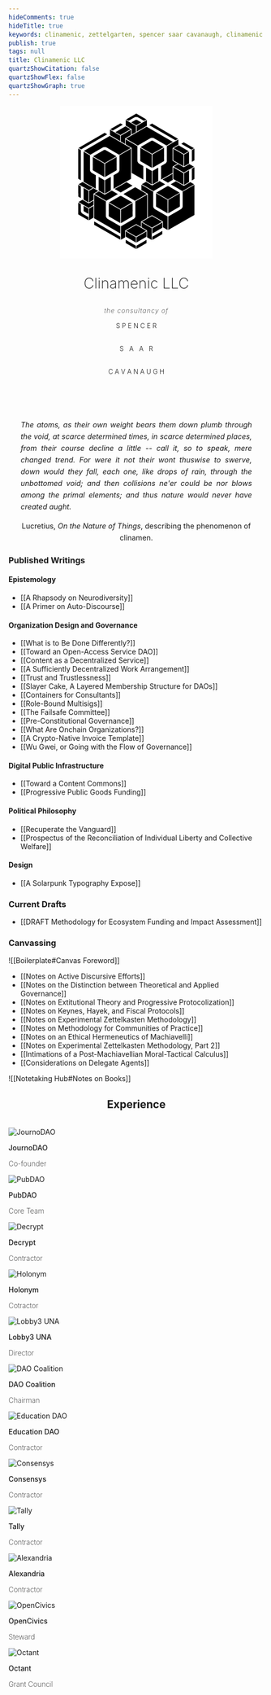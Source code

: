 ```yaml
---
hideComments: true
hideTitle: true
keywords: clinamenic, zettelgarten, spencer saar cavanaugh, clinamenic LLC, zettelkasten, digital garden, hypergraph
publish: true
tags: null
title: Clinamenic LLC
quartzShowCitation: false
quartzShowFlex: false
quartzShowGraph: true
---
```


<div class="text-box" style="padding-bottom: 2rem;">
  <div class="clinamenic-cube" style="text-align: center; justify-content: center;">
    <img
      src="https://github.com/Clinamenic/Zettelgarten/blob/v4/quartz/static/img/SSC_Cube_Ivory.gif?raw=true"
      width="300px"
      height="300px"
      alt="Clinamenic Cube"
    />
  </div>
  <p class="body-p" style="animation: fade-in 3s ease-in; font-size: 1.8rem; font-weight: 200; text-align: center;">Clinamenic LLC</p>
  <p class="body-p" style="animation: fade-in 3s ease-in; font-size: 0.8rem; font-weight: 200; letter-spacing: 1px; text-align: center; font-style: italic; margin: 0.6rem 0rem 0.6rem 0rem;">the consultancy of</p>
  <p class="body-p" style="animation: fade-in 3s ease-in; font-size: 0.8rem; font-weight: 300; text-align: center; font-style: normal; line-height: 1.2rem;">S P E N C E R</p>
  <div style="display: flex; justify-content: center;">
    <p class="body-p" style="animation: fade-down 5s ease-in-out; font-size: 0.8rem; font-weight: 300; text-align: center; position: relative; font-style: normal; line-height: 1.2rem;">S&nbsp;&nbsp;&nbsp;</p>
    <p class="body-p" style="animation: fade-up 5s ease-in-out; font-size: 0.8rem; font-weight: 300; text-align: center; position: relative; font-style: normal; line-height: 1.2rem;">A&nbsp;&nbsp;&nbsp;A</p>
    <p class="body-p" style="animation: fade-down 5s ease-in-out; font-size: 0.8rem; font-weight: 300; text-align: center; position: relative; font-style: normal; line-height: 1.2rem;">&nbsp;&nbsp;&nbsp;R</p>
  </div>
  <p class="body-p" style="animation: fade-in 3s ease-in; font-size: 0.8rem; font-weight: 300; text-align: center; font-style: normal; line-height: 1.2rem;">C A V A N A U G H</p>
</div>

<div style="height: 1.5rem;"></div>

<div class="text-box" style="text-align: justify; position: relative; padding: 0rem 1.5rem; hyphens: none;">
    <p style="text-align: justify; font-size: 0.9rem; line-height: 1.6; justify-content: center; hyphens: none;">
      <em>The atoms, as their own weight bears them down plumb through the void, at scarce determined times, in scarce determined places, from their course decline a little -- call it, so to speak, mere changed trend. For were it not their wont thuswise to swerve, down would they fall, each one, like drops of rain, through the unbottomed void; and then collisions ne'er could be nor blows among the primal elements; and thus nature would never have created aught.</em>
    </p>
    <p></p>
    <p style="text-align: center; font-size: 0.9rem; line-height: 1.6; hyphens: none;">
      Lucretius, <em>On the Nature of Things</em>,
      describing the phenomenon of clinamen.
    </p>
</div>

### Published Writings

#### Epistemology

- [[A Rhapsody on Neurodiversity]]
- [[A Primer on Auto-Discourse]]

#### Organization Design and Governance

- [[What is to Be Done Differently?]]
- [[Toward an Open-Access Service DAO]]
- [[Content as a Decentralized Service]]
- [[A Sufficiently Decentralized Work Arrangement]]
- [[Trust and Trustlessness]]
- [[Slayer Cake, A Layered Membership Structure for DAOs]]
- [[Containers for Consultants]]
- [[Role-Bound Multisigs]]
- [[The Failsafe Committee]]
- [[Pre-Constitutional Governance]]
- [[What Are Onchain Organizations?]]
- [[A Crypto-Native Invoice Template]]
- [[Wu Gwei, or Going with the Flow of Governance]]

#### Digital Public Infrastructure

- [[Toward a Content Commons]]
- [[Progressive Public Goods Funding]]

#### Political Philosophy

- [[Recuperate the Vanguard]]
- [[Prospectus of the Reconciliation of Individual Liberty and Collective Welfare]]

#### Design

- [[A Solarpunk Typography Expose]]

### Current Drafts

- [[DRAFT Methodology for Ecosystem Funding and Impact Assessment]]

### Canvassing

![[Boilerplate#Canvas Foreword]]

- [[Notes on Active Discursive Efforts]]
- [[Notes on the Distinction between Theoretical and Applied Governance]]
- [[Notes on Extitutional Theory and Progressive Protocolization]]
- [[Notes on Keynes, Hayek, and Fiscal Protocols]]
- [[Notes on Experimental Zettelkasten Methodology]]
- [[Notes on Methodology for Communities of Practice]]
- [[Notes on an Ethical Hermeneutics of Machiavelli]]
- [[Notes on Experimental Zettelkasten Methodology, Part 2]]
- [[Intimations of a Post-Machiavellian Moral-Tactical Calculus]]
- [[Considerations on Delegate Agents]]

![[Notetaking Hub#Notes on Books]]

<h2 style="text-align: center;">Experience</h2>

<div class="gallery4" style="padding: 1rem 0rem 0rem 0rem">

<div class="gallery-tile-exp">
  <img
    src="https://indigo-cautious-chinchilla-877.mypinata.cloud/ipfs/QmW14vYxLFSCTwfHBA3x1aNz5hxXxnXBv7rTozTnKnnJS4"
    style="width: 50px; height: 50px;"
    alt="JournoDAO"
  />
  <div >
    <p class="body-p" style="text-align: left; font-weight: 500;">
    JournoDAO</p>
    <p class="body-p" style="text-align: left; font-weight: 200;">
    Co-founder</p>
  </div>
</div>

<div class="gallery-tile-exp">
  <img
    src="https://indigo-cautious-chinchilla-877.mypinata.cloud/ipfs/QmUqoP49eDSyriR6oettsdfig27hXufCa6pPyuR7PYg7Jm"
                  style="width: 50px; height: 50px;"
                  alt="PubDAO"
  />
  <div >
    <p class="body-p" style="text-align: left; font-weight: 500;">
    PubDAO</p>
    <p class="body-p" style="text-align: left; font-weight: 200;">
    Core Team</p>
  </div>
</div>

<div class="gallery-tile-exp">
  <img
    src="https://indigo-cautious-chinchilla-877.mypinata.cloud/ipfs/QmUkoLVZZruos3gqh88nnUF1811S6haR3CXsSNw58hbtLd"
                style="width: 50px; height: 50px;"
                alt="Decrypt"
  />
  <div >
    <p class="body-p" style="text-align: left; font-weight: 500;">
    Decrypt</p>
    <p class="body-p" style="text-align: left; font-weight: 200;">
    Contractor</p>
  </div>
</div>

<div class="gallery-tile-exp">
  <img
    src="https://indigo-cautious-chinchilla-877.mypinata.cloud/ipfs/QmVY6gdSXhBL5QdfapSKciSKG7oVbppQDhSaaEABC9nKNW"
                style="width: 50px; height: 50px;"
                alt="Holonym"
  />
  <div>
    <p class="body-p" style="text-align: left; font-weight: 500;">
    Holonym</p>
    <p class="body-p" style="text-align: left; font-weight: 200;">
    Cotractor</p>
  </div>
</div>

<div class="gallery-tile-exp">
  <img
    src="https://indigo-cautious-chinchilla-877.mypinata.cloud/ipfs/QmeCKyJFTMKVErB1u31NoEokYHUWsFiMeYk6nuariWSdEW"
                  style="width: 50px; height: 50px;"
                  alt="Lobby3 UNA"
  />
  <div >
    <p class="body-p" style="text-align: left; font-weight: 500;">
    Lobby3 UNA</p>
    <p class="body-p" style="text-align: left; font-weight: 200;">
    Director</p>
  </div>
</div>

<div class="gallery-tile-exp">
  <img
    src="https://indigo-cautious-chinchilla-877.mypinata.cloud/ipfs/QmaP6CSzJp6wJbECW4gLGfrDhjpu48oMEhm7tyg8oZaMFg"
                  style="width: 50px; height: 50px;"
                  alt="DAO Coalition"
  />
  <div >
    <p class="body-p" style="text-align: left; font-weight: 500;">
    DAO Coalition</p>
    <p class="body-p" style="text-align: left; font-weight: 200;">
    Chairman</p>
  </div>
</div>

<div class="gallery-tile-exp">
  <img
    src="https://indigo-cautious-chinchilla-877.mypinata.cloud/ipfs/QmbxodFHbEpZaYo5AdjUR5Wu77vVJ5H53ZDHRLPawJRiRT"
                style="width: 50px; height: 50px;"
                alt="Education DAO"
  />
  <div >
    <p class="body-p" style="text-align: left; font-weight: 500;">
    Education DAO</p>
    <p class="body-p" style="text-align: left; font-weight: 200;">
    Contractor</p>
  </div>
</div>

<div class="gallery-tile-exp">
  <img
    src="https://indigo-cautious-chinchilla-877.mypinata.cloud/ipfs/QmZCijUn73vZnCU6PyMGmTe9kMXzDZHgQzXVmZCwidaZmH"
                style="width: 50px; height: 50px;"
                alt="Consensys"
  />
  <div>
    <p class="body-p" style="text-align: left; font-weight: 500;">
    Consensys</p>
    <p class="body-p" style="text-align: left; font-weight: 200;">
    Contractor</p>
  </div>
</div>

<div class="gallery-tile-exp">
  <img
    src="https://pinata.clinamenic.com/ipfs/QmRcnc8rhYXYw9uKREKGUuTcevNnDbiwBusGni41HHMPbm"
                  style="width: 50px; height: 50px;"
                  alt="Tally"
  />
  <div >
    <p class="body-p" style="text-align: left; font-weight: 500;">
    Tally</p>
    <p class="body-p" style="text-align: left; font-weight: 200;">
    Contractor</p>
  </div>
</div>

<div class="gallery-tile-exp">
  <img
    src="https://pinata.clinamenic.com/ipfs/QmQLR5YTZj9XB4DrNbU9JXGi989cC8aDxwxXV66Yj5ph2z"
                  style="width: 50px; height: 50px;"
                  alt="Alexandria"
  />
  <div >
    <p class="body-p" style="text-align: left; font-weight: 500;">
    Alexandria</p>
    <p class="body-p" style="text-align: left; font-weight: 200;">
    Contractor</p>
  </div>
</div>

<div class="gallery-tile-exp">
  <img
    src="https://indigo-cautious-chinchilla-877.mypinata.cloud/ipfs/QmXPC32sP9t7U3aFwk4Qpi16oMycekazrP9rGfYVoYGJrX"
                    style="width: 50px; height: 50px;"
                    alt="OpenCivics"
  />
  <div >
    <p class="body-p" style="text-align: left; font-weight: 500;">
    OpenCivics</p>
    <p class="body-p" style="text-align: left; font-weight: 200;">
    Steward</p>
  </div>
</div>

<div class="gallery-tile-exp">
  <img
    src="https://pinata.clinamenic.com/ipfs/QmcSUb7UXx8kzEE7ViLtEueywWkdMR8Yfcqb8WHhgqpS15"
                    style="width: 50px; height: 50px;"
                    alt="Octant"
  />
  <div>
    <p class="body-p" style="text-align: left; font-weight: 500;">
    Octant</p>
    <p class="body-p" style="text-align: left; font-weight: 200;">
    Grant Council</p>
  </div>
</div>

</div>
